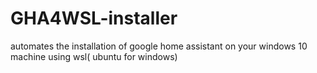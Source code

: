 # GHA4WSL-installer
automates the installation of google home assistant on your windows 10 machine using wsl( ubuntu for windows)
